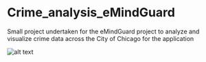 # Crime_analysis_eMindGuard
Small project undertaken for the eMindGuard project to analyze and visualize crime data across the City of Chicago for the application

![alt text][heatmap]

[heatmap]: https://imgur.com/a/UQGF0DN "Heatmap of crime rates in Chicago"
